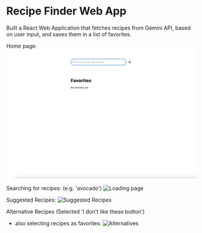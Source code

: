 # Recipe Finder Web App
Built a React Web Application that fetches recipes from Gemini API, based on user input, and saves them in a list of favorites.

Home page:
![Home page](public/Screenshot-first-page.png)

Searching for recipes: (e.g. 'avocado')
![Loading page](public/Screenshot-loading)

Suggested Recipes:
![Suggested Recipes](public/Screenshot-search-res-avocado)

Alternative Recipes (Selected 'I don't like these button')
- also selecting recipes as favorites:
![Alternatives](public/Screenshot-alternatives-add-fav)
